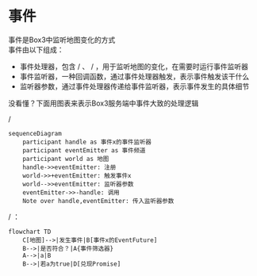 # <icon name='event'>事件</icon>

<icon name='event'>事件</icon>是Box3中监听地图变化的方式  
<icon name='event'>事件</icon>由以下组成：

- <icon name="function">事件处理器</icon>，包含[](Box3EventChannel) / [](GameEventChannel)、[](Box3EventFuture) / [](GameEventFuture)，用于监听地图的变化，在需要时运行事件监听器
- <icon name="callable">事件监听器</icon>，一种回调函数，通过<icon name="function">事件处理器</icon>触发，表示事件触发该干什么
- <icon name="class">监听器参数</icon>，通过<icon name="function">事件处理器</icon>传递给<icon name="callable">事件监听器</icon>，表示事件发生的具体细节

没看懂？下面用图表来表示Box3服务端中事件大致的处理逻辑

[](Box3EventChannel) / [](GameEventChannel)
```mermaid
sequenceDiagram
    participant handle as 事件x的事件监听器
    participant eventEmitter as 事件频道
    participant world as 地图
    handle->>eventEmitter: 注册
    world->>+eventEmitter: 触发事件x
    world-->>eventEmitter: 监听器参数
    eventEmitter->>-handle: 调用
    Note over handle,eventEmitter: 传入监听器参数
```

[](Box3EventFuture) / [](GameEventFuture)：
```mermaid
flowchart TD
    C[地图]-->|发生事件|B[事件x的EventFuture]
    B-->|是否符合？|A{事件筛选器}
    A-->|a|B
    B-->|若a为true|D[兑现Promise]
```